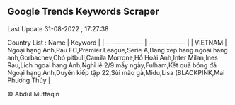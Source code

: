 

## Google Trends Keywords Scraper 
 
Last Update 31-08-2022 , 17:27:38

Country List :
 Name  | Keyword |
| ------------- | ------------- |
| VIETNAM | Ngoại hạng Anh,Pau FC,Premier League,Serie A,Bang xep hang ngoai hang anh,Gorbachev,Chó pitbull,Camila Morrone,Hồ Hoài Anh,Inter Milan,Ines Rau,Lich ngoai hang Anh,Nghỉ lễ 2/9 mấy ngày,Fulham,Kết quả bóng đá Ngoại hạng Anh,Duyên kiếp tập 22,Sùi mào gà,Midu,Lisa (BLACKPINK,Mai Phương Thúy |



© Abdul Muttaqin 
